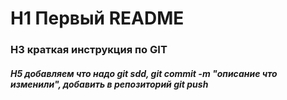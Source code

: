 # H1 Первый README
### H3 краткая инструкция по GIT
##### H5 добавляем что надо git sdd, git commit -m "описание что изменили", добавить в репозиторий git push
